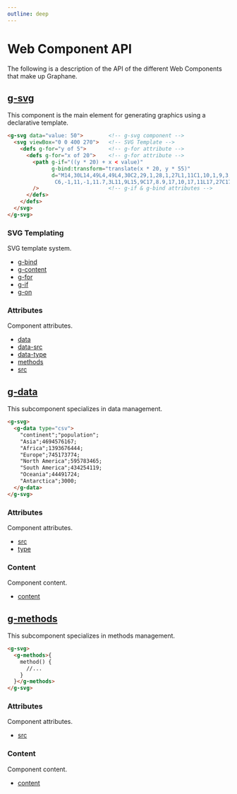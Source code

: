 ```yaml
---
outline: deep
---
```


# Web Component API

The following is a description of the API of the different Web Components that make up Graphane.

## [g-svg](g-svg.md)

This component is the main element for generating graphics using a declarative template.

```html
<g-svg data="value: 50">        <!-- g-svg component -->
  <svg viewBox="0 0 400 270">   <!-- SVG Template -->
    <defs g-for="y of 5">       <!-- g-for attribute -->
      <defs g-for="x of 20">    <!-- g-for attribute -->
        <path g-if="((y * 20) + x < value)"
              g-bind:transform="translate(x * 20, y * 55)"
              d="M14,30L14,49L4,49L4,30C2,29,1,28,1,27L1,11C1,10,1,9,3,9L7,9L6.3,3
               C6,-1,11,-1,11.7,3L11,9L15,9C17,8.9,17,10,17,11L17,27C17,28,16,29,14,30Z"
        />                      <!-- g-if & g-bind attributes -->
      </defs>
    </defs>
  </svg>
</g-svg>
```

### SVG Templating

SVG template system.

- [g-bind](templating.g-bind.md)
- [g-content](templating.g-content.md)
- [g-for](templating.g-for.md)
- [g-if](templating.g-if.md)
- [g-on](templating.g-on.md)

### Attributes

Component attributes.

- [data](g-svg.attribute.data.md)
- [data-src](g-svg.attribute.data-src.md)
- [data-type](g-svg.attribute.data-type.md)
- [methods](g-svg.attribute.methods.md)
- [src](g-svg.attribute.src.md)

## [g-data](g-data.md)

This subcomponent specializes in data management.

```html
<g-svg>
  <g-data type="csv">
    "continent";"population";
    "Asia";4694576167;
    "Africa";1393676444;
    "Europe";745173774;
    "North America";595783465;
    "South America";434254119;
    "Oceania";44491724;
    "Antarctica";3000;
  </g-data>
</g-svg>
```

### Attributes

Component attributes.

- [src](g-data.src.md)
- [type](g-data.type.md)

### Content

Component content.

- [content](g-data.content.md)

## [g-methods](g-methods.md)

This subcomponent specializes in methods management.

```html
<g-svg>
  <g-methods>{
    method() {
      //...
    }
  }</g-methods>
</g-svg>
```

### Attributes

Component attributes.

- [src](g-methods.attribute.src.md)

### Content

Component content.

- [content](g-methods.content.md)

